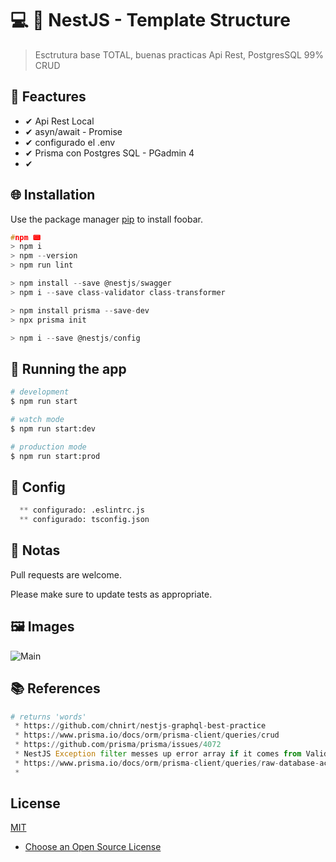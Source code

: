 

# 💻 💎 NestJS - Template Structure

> Esctrutura base TOTAL, buenas practicas Api Rest, PostgresSQL 99% CRUD

## 📌 Feactures

 * ✔ Api Rest Local
 * ✔ asyn/await - Promise
 * ✔ configurado el .env
 * ✔ Prisma con Postgres SQL - PGadmin 4
 * ✔  

## 🌐 Installation

Use the package manager [pip](https://pip.pypa.io/en/stable/) to install foobar.

```c
#npm 📟
> npm i
> npm --version
> npm run lint

> npm install --save @nestjs/swagger
> npm i --save class-validator class-transformer

> npm install prisma --save-dev
> npx prisma init

> npm i --save @nestjs/config
```

## 🔰 Running the app

```bash
# development
$ npm run start

# watch mode
$ npm run start:dev

# production mode
$ npm run start:prod
```

## 📐 Config
```python
  ** configurado: .eslintrc.js
  ** configurado: tsconfig.json
```

## 📝 Notas

Pull requests are welcome.

Please make sure to update tests as appropriate.

## 🖼 Images
  <img src=main.jpg alt="Main"/>

## 📚 References

```python
# returns 'words'
 * https://github.com/chnirt/nestjs-graphql-best-practice
 * https://www.prisma.io/docs/orm/prisma-client/queries/crud
 * https://github.com/prisma/prisma/issues/4072
 * NestJS Exception filter messes up error array if it comes from ValidationPipe
 * https://www.prisma.io/docs/orm/prisma-client/queries/raw-database-access/raw-queries
 * 
```

## License

[MIT](https://choosealicense.com/licenses/mit/)

* [Choose an Open Source License](https://choosealicense.com)